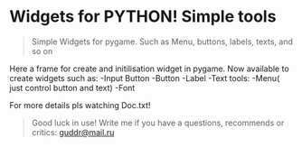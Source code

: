 # Widgets for PYTHON! Simple tools

>Simple Widgets for pygame. Such as Menu, buttons, labels, texts, and so on

Here a frame for create and initilisation widget in pygame.
Now available to create widgets such as:
-Input Button
-Button
-Label
-Text
tools:
-Menu( just control button and text)
-Font

For more details pls watching Doc.txt!

>Good luck in use! Write me if you have a questions, recommends or critics: guddr@mail.ru

